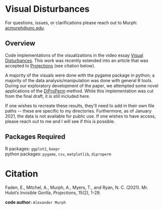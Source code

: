 # Visual Disturbances

For questions, issues, or clarifications please reach out to Murph: <acmurph@unc.edu>.

## Overview

Code implementations of the visualizations in the video essay [Visual Disturbances](http://mediacommons.org/intransition/visual-disturbances).  This work was recently extended into an article that was accepted to [Projections](https://www.berghahnjournals.com/view/journals/projections/projections-overview.xml) (see citation below).

A majority of the visuals were done with the pygame package in python; a majority of the data analysis/manipulation was done with general R tools.  During our exploratory development of the paper, we attempted some novel applications of the [DiProPerm](https://pypi.org/project/diproperm/) method.  While this implementation was cut from the final draft, it is still included here.

If one wishes to recreate these results, they'll need to add in their own file paths -- these are specific to my directories.  Furthermore, as of January 2021, the data is not available for public use.  If one wishes to have access, please reach out to me and I will see if this is possible.

## Packages Required

R packages: `ggplot2`, `beepr` <br>
python packages: `pygame`, `csv`, `matplotlib`, `diproperm`

Citation
============

Faden, E., Mitchel, A., Murph, A., Myers, T., and Ryan, N. C. (2021). Mr. Hulot’s Invisible Gorilla, <em>Projections</em>, 15(2), 1-29. 

**code author:** `Alexander Murph`
